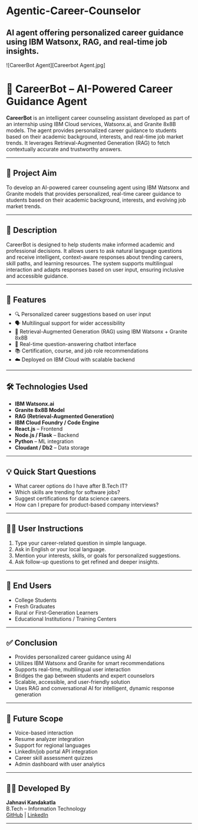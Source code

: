 # Agentic-Career-Counselor
AI agent offering personalized career guidance using IBM Watsonx, RAG, and real-time job insights.
---

![CareerBot Agent][Careerbot Agent.jpg]

# 🧠 CareerBot – AI-Powered Career Guidance Agent

**CareerBot** is an intelligent career counseling assistant developed as part of an internship using IBM Cloud services, Watsonx.ai, and Granite 8x8B models. The agent provides personalized career guidance to students based on their academic background, interests, and real-time job market trends. It leverages Retrieval-Augmented Generation (RAG) to fetch contextually accurate and trustworthy answers.

---

## 🎯 Project Aim

To develop an AI-powered career counseling agent using IBM Watsonx and Granite models that provides personalized, real-time career guidance to students based on their academic background, interests, and evolving job market trends.

---

## 📝 Description

CareerBot is designed to help students make informed academic and professional decisions. It allows users to ask natural language questions and receive intelligent, context-aware responses about trending careers, skill paths, and learning resources. The system supports multilingual interaction and adapts responses based on user input, ensuring inclusive and accessible guidance.

---

## 🚀 Features

- 🔍 Personalized career suggestions based on user input
- 🗣️ Multilingual support for wider accessibility
- 🧠 Retrieval-Augmented Generation (RAG) using IBM Watsonx + Granite 8x8B
- 💬 Real-time question-answering chatbot interface
- 📚 Certification, course, and job role recommendations
- ☁️ Deployed on IBM Cloud with scalable backend

---

## 🛠️ Technologies Used

- **IBM Watsonx.ai**
- **Granite 8x8B Model**
- **RAG (Retrieval-Augmented Generation)**
- **IBM Cloud Foundry / Code Engine**
- **React.js** – Frontend
- **Node.js / Flask** – Backend
- **Python** – ML integration
- **Cloudant / Db2** – Data storage

---

## 💡 Quick Start Questions

- What career options do I have after B.Tech IT?
- Which skills are trending for software jobs?
- Suggest certifications for data science careers.
- How can I prepare for product-based company interviews?

---

## 🙋‍♀️ User Instructions

1. Type your career-related question in simple language.
2. Ask in English or your local language.
3. Mention your interests, skills, or goals for personalized suggestions.
4. Ask follow-up questions to get refined and deeper insights.

---

## 👥 End Users

- College Students  
- Fresh Graduates  
- Rural or First-Generation Learners  
- Educational Institutions / Training Centers

---

## ✅ Conclusion

- Provides personalized career guidance using AI  
- Utilizes IBM Watsonx and Granite for smart recommendations  
- Supports real-time, multilingual user interaction  
- Bridges the gap between students and expert counselors  
- Scalable, accessible, and user-friendly solution  
- Uses RAG and conversational AI for intelligent, dynamic response generation

---

## 🔮 Future Scope

- Voice-based interaction  
- Resume analyzer integration  
- Support for regional languages  
- LinkedIn/job portal API integration  
- Career skill assessment quizzes  
- Admin dashboard with user analytics

---



## 🙋‍♀️ Developed By

**Jahnavi Kandakatla**  
B.Tech – Information Technology  
[GitHub](https://github.com/JahnaviKandakatla) | [LinkedIn](https://www.linkedin.com/in/jahnavi-kandakatla-b56a63308)

---
